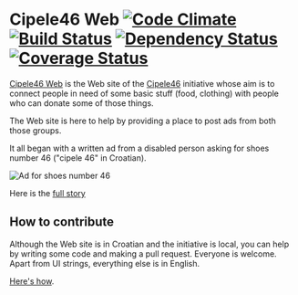 # Cipele46 Web [![Code Climate](https://codeclimate.com/github/cipele46/cipele46-web.png)](https://codeclimate.com/github/cipele46/cipele46-web) [![Build Status](https://travis-ci.org/cipele46/cipele46-web.png?branch=master)](https://travis-ci.org/cipele46/cipele46-web) [![Dependency Status](https://gemnasium.com/cipele46/cipele46-web.png)](https://gemnasium.com/cipele46/cipele46-web) [![Coverage Status](https://coveralls.io/repos/cipele46/cipele46-web/badge.png)](https://coveralls.io/r/cipele46/cipele46-web) 

[Cipele46 Web](http://cipele46.org) is the Web site of the [Cipele46](http://www.facebook.com/Cipele46?) initiative whose 
aim is to connect people in need of some basic stuff (food, clothing) with people who can 
donate some of those things.

The Web site is here to help by providing a place to post ads from both those groups.

It all began with a written ad from a disabled person asking for shoes number 46 ("cipele 46" in Croatian).

![Ad for shoes number 46](http://sphotos-g.ak.fbcdn.net/hphotos-ak-prn1/45912_578222112192499_1864669754_n.jpg)

Here is the [full story](http://www.facebook.com/Cipele46/info)

## How to contribute

Although the Web site is in Croatian and the initiative is local, you can help by writing some code and making
a pull request. Everyone is welcome. Apart from UI strings, everything else is in English.

[Here's how](https://github.com/cipele46/cipele46-web/wiki/How-to-start-developing).
